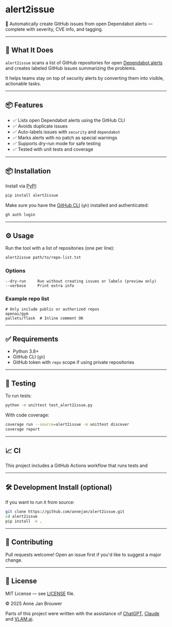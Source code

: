 # alert2issue

🔐 Automatically create GitHub issues from open Dependabot alerts — complete with severity, CVE info, and tagging.

---

## 🚀 What It Does

`alert2issue` scans a list of GitHub repositories for open [Dependabot alerts](https://docs.github.com/en/code-security/dependabot) and creates labeled GitHub issues summarizing the problems.

It helps teams stay on top of security alerts by converting them into visible, actionable tasks.

---

## 📦 Features

- ✅ Lists open Dependabot alerts using the GitHub CLI
- ✅ Avoids duplicate issues
- ✅ Auto-labels issues with `security` and `dependabot`
- ✅ Marks alerts with no patch as special warnings
- ✅ Supports dry-run mode for safe testing
- ✅ Tested with unit tests and coverage

---

## 📦 Installation

Install via [PyPI](https://pypi.org/project/alert2issue/):

```bash
pip install alert2issue
````

Make sure you have the [GitHub CLI](https://cli.github.com/) (`gh`) installed and authenticated:

```bash
gh auth login
```

---

## ⚙️ Usage

Run the tool with a list of repositories (one per line):

```bash
alert2issue path/to/repo-list.txt
```

### Options

```text
--dry-run     Run without creating issues or labels (preview only)
--verbose     Print extra info
```

### Example repo list

```text
# Only include public or authorized repos
openai/gym
pallets/flask  # Inline comment OK
```

---

## ✅ Requirements

* Python 3.8+
* GitHub CLI (`gh`)
* GitHub token with `repo` scope if using private repositories

---

## 🧪 Testing

To run tests:

```bash
python -m unittest test_alert2issue.py
```

With code coverage:

```bash
coverage run --source=alert2issue -m unittest discover
coverage report
```

---

## 📈 CI

This project includes a GitHub Actions workflow that runs tests and 

---

## 🛠 Development Install (optional)

If you want to run it from source:

```bash
git clone https://github.com/annejan/alert2issue.git
cd alert2issue
pip install -e .
```

---

## 🙋 Contributing

Pull requests welcome! Open an issue first if you'd like to suggest a major change.

---

## 📄 License

MIT License — see [LICENSE](./LICENSE) file.

© 2025 Anne Jan Brouwer

Parts of this project were written with the assistance of [ChatGPT](https://openai.com/chatgpt), [Claude](https://www.anthropic.com/claude) and [VLAM.ai](https://vlam.ai/).
